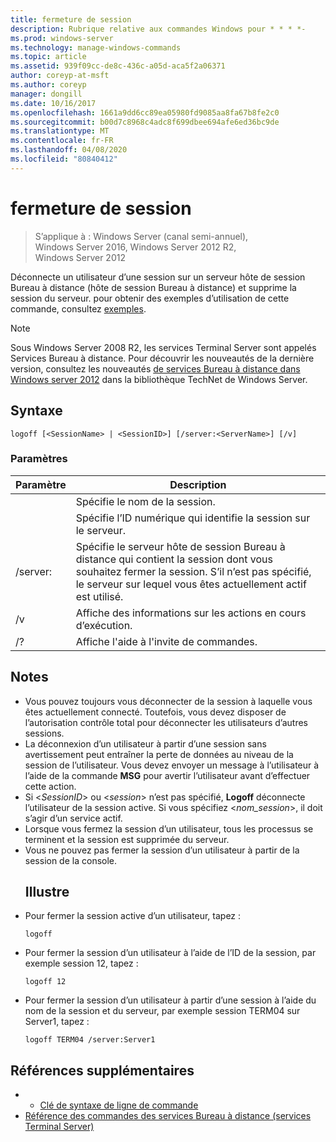 ```yaml
---
title: fermeture de session
description: Rubrique relative aux commandes Windows pour * * * *-
ms.prod: windows-server
ms.technology: manage-windows-commands
ms.topic: article
ms.assetid: 939f09cc-de8c-436c-a05d-aca5f2a06371
author: coreyp-at-msft
ms.author: coreyp
manager: dongill
ms.date: 10/16/2017
ms.openlocfilehash: 1661a9dd6cc89ea05980fd9085aa8fa67b8fe2c0
ms.sourcegitcommit: b00d7c8968c4adc8f699dbee694afe6ed36bc9de
ms.translationtype: MT
ms.contentlocale: fr-FR
ms.lasthandoff: 04/08/2020
ms.locfileid: "80840412"
---
```

# <a name="logoff"></a>fermeture de session

>S’applique à : Windows Server (canal semi-annuel), Windows Server 2016, Windows Server 2012 R2, Windows Server 2012

Déconnecte un utilisateur d’une session sur un serveur hôte de session Bureau à distance (hôte de session Bureau à distance) et supprime la session du serveur.
pour obtenir des exemples d’utilisation de cette commande, consultez [exemples](#BKMK_examples).

> [!NOTE]
> Sous Windows Server 2008 R2, les services Terminal Server sont appelés Services Bureau à distance. Pour découvrir les nouveautés de la dernière version, consultez les nouveautés [de services Bureau à distance dans Windows server 2012](https://technet.microsoft.com/library/hh831527) dans la bibliothèque TechNet de Windows Server.

## <a name="syntax"></a>Syntaxe
```
logoff [<SessionName> | <SessionID>] [/server:<ServerName>] [/v]
```
### <a name="parameters"></a>Paramètres

|      Paramètre       |                                                                             Description                                                                              |
|----------------------|----------------------------------------------------------------------------------------------------------------------------------------------------------------------|
|    <SessionName>     |                                                                  Spécifie le nom de la session.                                                                  |
|     <SessionID>      |                                                 Spécifie l’ID numérique qui identifie la session sur le serveur.                                                 |
| /server:<ServerName> | Spécifie le serveur hôte de session Bureau à distance qui contient la session dont vous souhaitez fermer la session. S’il n’est pas spécifié, le serveur sur lequel vous êtes actuellement actif est utilisé. |
|          /v          |                                                       Affiche des informations sur les actions en cours d’exécution.                                                        |
|          /?          |                                                                 Affiche l'aide à l'invite de commandes.                                                                 |

## <a name="remarks"></a>Notes
- Vous pouvez toujours vous déconnecter de la session à laquelle vous êtes actuellement connecté. Toutefois, vous devez disposer de l’autorisation contrôle total pour déconnecter les utilisateurs d’autres sessions.
- La déconnexion d’un utilisateur à partir d’une session sans avertissement peut entraîner la perte de données au niveau de la session de l’utilisateur. Vous devez envoyer un message à l’utilisateur à l’aide de la commande **MSG** pour avertir l’utilisateur avant d’effectuer cette action.
- Si <*SessionID*> ou <*session*> n’est pas spécifié, **Logoff** déconnecte l’utilisateur de la session active. Si vous spécifiez <*nom_session*>, il doit s’agir d’un service actif.
- Lorsque vous fermez la session d’un utilisateur, tous les processus se terminent et la session est supprimée du serveur.
- Vous ne pouvez pas fermer la session d’un utilisateur à partir de la session de la console.
  ## <a name="examples"></a><a name=BKMK_examples></a>Illustre
- Pour fermer la session active d’un utilisateur, tapez :
  ```
  logoff
  ```
- Pour fermer la session d’un utilisateur à l’aide de l’ID de la session, par exemple session 12, tapez :
  ```
  logoff 12
  ```
- Pour fermer la session d’un utilisateur à partir d’une session à l’aide du nom de la session et du serveur, par exemple session TERM04 sur Server1, tapez :
  ```
  logoff TERM04 /server:Server1
  ```

## <a name="additional-references"></a>Références supplémentaires
-   - [Clé de syntaxe de ligne de commande](command-line-syntax-key.md)
-   [Référence des commandes des services Bureau à distance (services Terminal Server)](remote-desktop-services-terminal-services-command-reference.md)
